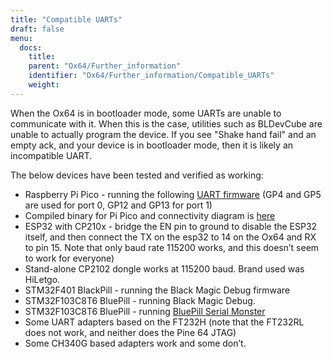 ```yaml
---
title: "Compatible UARTs"
draft: false
menu:
  docs:
    title:
    parent: "Ox64/Further_information"
    identifier: "Ox64/Further_information/Compatible_UARTs"
    weight: 
---
```


When the Ox64 is in bootloader mode, some UARTs are unable to communicate with it. When this is the case, utilities such as BLDevCube are unable to actually program the device. If you see "Shake hand fail" and an empty ack, and your device is in bootloader mode, then it is likely an incompatible UART.

The below devices have been tested and verified as working:

* Raspberry Pi Pico - running the following [UART firmware](https://github.com/sanjay900/ox64-uart/releases/tag/v1.1) (GP4 and GP5 are used for port 0, GP12 and GP13 for port 1)
* Compiled binary for Pi Pico and connectivity diagram is [here](https://github.com/Kris-Sekula/Pine64_Ox64_SBC/tree/main/uart)
* ESP32 with CP210x - bridge the EN pin to ground to disable the ESP32 itself, and then connect the TX on the esp32 to 14 on the Ox64 and RX to pin 15. Note that only baud rate 115200 works, and this doesn’t seem to work for everyone)
* Stand-alone CP2102 dongle works at 115200 baud. Brand used was HiLetgo.
* STM32F401 BlackPill - running the Black Magic Debug firmware
* STM32F103C8T6 BluePill - running Black Magic Debug.
* STM32F103C8T6 BluePill - running [BluePill Serial Monster](/documentation/Ox64/Software/Flashing/#optional_preparing_serial_uart_adapter_stm32f103c8t6) 
* Some UART adapters based on the FT232H (note that the FT232RL does not work, and neither does the Pine 64 JTAG)
* Some CH340G based adapters work and some don’t.
